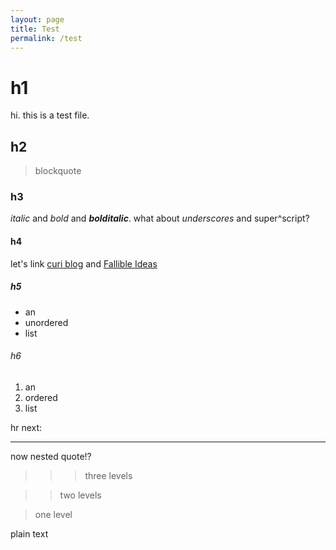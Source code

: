 ```yaml
---
layout: page
title: Test
permalink: /test
---
```


# h1

hi. this is a test file.

## h2

> blockquote

### h3

*italic* and *bold* and ***bolditalic***. what about _underscores_ and super^script?

#### h4

let's link [curi blog](http://curi.us) and [Fallible Ideas](http://fallibleideas.com)

##### h5

- an
- unordered
- list

###### h6

1. an
2. ordered
3. list

hr next:

---

now nested quote!?

> > > three levels

> > two levels

> one level

plain text